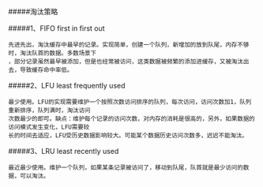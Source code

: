 
#####淘汰策略

#####1、FIFO first in first out
    
    先进先出，淘汰缓存中最早的记录。实现简单，创建一个队列，新增加的放到队尾，内存不够时，淘汰队首的数据。多数场景下
    ，部分记录虽然最早被添加，但是也经常被访问，这类数据被频繁的添加进缓存，又被淘汰出去，导致缓存命中率低。
    
#####2、LFU least frequently used

    最少使用。LFU的实现需要维护一个按照次数访问排序的队列，每次访问，访问次数加1，队列重新排序，队列满时，淘汰访问
    次数最少的即可。缺点：维护每个记录的访问次数，对内存的消耗是很高的，另外，如果数据的访问模式发生变化，LFU需要较
    长的时间去适应，LFU受历史数据影响较大。可能某个数据历史访问次数多，迟迟不能淘汰。
    
#####3、LRU least recently used

    最近最少使用。维护一个队列，如果某条记录被访问了，移动到队尾，队首就是最少访问的数据，可以淘汰。